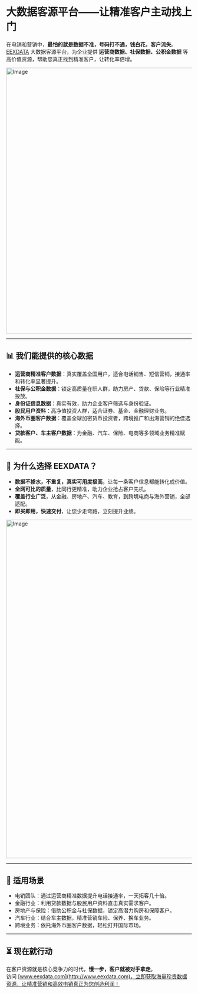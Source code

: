 # 大数据客源平台——让精准客户主动找上门

在电销和营销中，**最怕的就是数据不准，号码打不通，钱白花，客户流失**。  
[EEXDATA](http://www.eexdata.com) 大数据客源平台，为企业提供 **运营商数据、社保数据、公积金数据** 等高价值资源，帮助您真正找到精准客户，让转化率倍增。  

<img width="1279" height="720" alt="Image" src="https://github.com/user-attachments/assets/8f447077-49dc-4616-95da-9b0263a07545" />

---

## 📊 我们能提供的核心数据
- **运营商精准客户数据**：真实覆盖全国用户，适合电话销售、短信营销，接通率和转化率显著提升。  
- **社保与公积金数据**：锁定高质量在职人群，助力房产、贷款、保险等行业精准投放。  
- **身份证信息数据**：真实有效，助力企业客户筛选与身份验证。  
- **股民用户资料**：高净值投资人群，适合证券、基金、金融理财业务。  
- **海外币圈客户数据**：覆盖全球加密货币投资者，跨境推广和出海营销的绝佳选择。  
- **贷款客户、车主客户数据**：为金融、汽车、保险、电商等多领域业务精准赋能。  

---

## 💎 为什么选择 EEXDATA？
- **数据不掺水，不重复，真实可用度极高**，让每一条客户信息都能转化成价值。  
- **全网可比的质量**，比同行更精准，助力企业抢占客户先机。  
- **覆盖行业广泛**，从金融、房地产、汽车、教育，到跨境电商与海外营销，全部适配。  
- **即买即用，快速交付**，让您少走弯路，立刻提升业绩。  

<img width="551" height="917" alt="Image" src="https://github.com/user-attachments/assets/0bdda69b-7aed-493d-9424-33edee2d53c6" />

---

## 🚀 适用场景
- 电销团队：通过运营商精准数据提升电话接通率，一天拓客几十倍。  
- 金融行业：利用贷款数据与股民用户资料直击真实需求客户。  
- 房地产与保险：借助公积金与社保数据，锁定高潜力购房和保障客户。  
- 汽车行业：结合车主数据，精准营销车险、保养、换车业务。  
- 跨境业务：依托海外币圈客户数据，轻松打开国际市场。  

---

## ⏳ 现在就行动
在客户资源就是核心竞争力的时代，**慢一步，客户就被对手拿走**。  
访问 [www.eexdata.com](http://www.eexdata.com)，立即获取海量珍贵数据资源，让精准营销和高效电销真正为您创造利润！  
